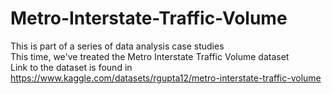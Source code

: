 # Metro-Interstate-Traffic-Volume

This is part of a series of data analysis case studies <br>
This time, we've treated the Metro Interstate Traffic Volume dataset <br>
Link to the dataset is found in https://www.kaggle.com/datasets/rgupta12/metro-interstate-traffic-volume
